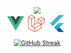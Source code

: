 <!--
**msghaderi77/msghaderi77** is a ✨ _special_ ✨ repository because its `README.md` (this file) appears on your GitHub profile.

Here are some ideas to get you started:

- 🔭 I’m currently working on ...
- 🌱 I’m currently learning ...
- 👯 I’m looking to collaborate on ...
- 🤔 I’m looking for help with ...
- 💬 Ask me about ...
- 📫 How to reach me: ...
- 😄 Pronouns: ...
- ⚡ Fun fact: ...
-->
<div align="center">
  
  <img src="https://media3.giphy.com/media/v1.Y2lkPTc5MGI3NjExaDd4ajJueW5kNXppNHo2MHpjdWZvY3ZvM284MDZqMXk0ZzNhcWJzYSZlcD12MV9pbnRlcm5hbF9naWZfYnlfaWQmY3Q9cw/lP8xu5t2DLGG045H8F/giphy.webp" width="100"/>
  
<div>
  <img src="https://github.com/devicons/devicon/blob/master/icons/vuejs/vuejs-original.svg" title="Flutter" alt="Flutter" width="40" height="40"/>&nbsp;
  <img src="https://github.com/devicons/devicon/blob/master/icons/laravel/laravel-original.svg" title="Flutter" alt="Flutter" width="40" height="40"/>&nbsp;
  <img src="https://github.com/devicons/devicon/blob/master/icons/flutter/flutter-original.svg" title="Flutter" alt="Flutter" width="40" height="40"/>&nbsp;
</div>

<div>
  
  [![GitHub Streak](https://streak-stats.demolab.com?user=msghaderi77&theme=vue-dark&hide_border=true&border_radius=15&date_format=j%20M%5B%20Y%5D&mode=weekly)](https://git.io/streak-stats)

</div>
  
</div>


